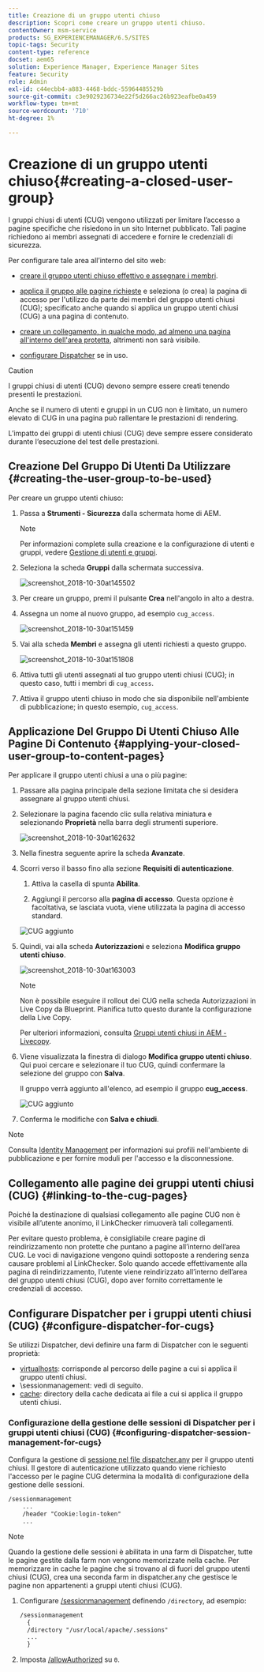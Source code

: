 ```yaml
---
title: Creazione di un gruppo utenti chiuso
description: Scopri come creare un gruppo utenti chiuso.
contentOwner: msm-service
products: SG_EXPERIENCEMANAGER/6.5/SITES
topic-tags: Security
content-type: reference
docset: aem65
solution: Experience Manager, Experience Manager Sites
feature: Security
role: Admin
exl-id: c44ecbb4-a883-4468-bddc-55964485529b
source-git-commit: c3e9029236734e22f5d266ac26b923eafbe0a459
workflow-type: tm+mt
source-wordcount: '710'
ht-degree: 1%

---
```


# Creazione di un gruppo utenti chiuso{#creating-a-closed-user-group}

I gruppi chiusi di utenti (CUG) vengono utilizzati per limitare l’accesso a pagine specifiche che risiedono in un sito Internet pubblicato. Tali pagine richiedono ai membri assegnati di accedere e fornire le credenziali di sicurezza.

Per configurare tale area all’interno del sito web:

* [creare il gruppo utenti chiuso effettivo e assegnare i membri](#creating-the-user-group-to-be-used).

* [applica il gruppo alle pagine richieste](#applying-your-closed-user-group-to-content-pages) e seleziona (o crea) la pagina di accesso per l&#39;utilizzo da parte dei membri del gruppo utenti chiusi (CUG); specificato anche quando si applica un gruppo utenti chiusi (CUG) a una pagina di contenuto.

* [creare un collegamento, in qualche modo, ad almeno una pagina all&#39;interno dell&#39;area protetta](#linking-to-the-cug-pages), altrimenti non sarà visibile.

* [configurare Dispatcher](#configure-dispatcher-for-cugs) se in uso.

>[!CAUTION]
>
>I gruppi chiusi di utenti (CUG) devono sempre essere creati tenendo presenti le prestazioni.
>
>Anche se il numero di utenti e gruppi in un CUG non è limitato, un numero elevato di CUG in una pagina può rallentare le prestazioni di rendering.
>
>L’impatto dei gruppi di utenti chiusi (CUG) deve sempre essere considerato durante l’esecuzione del test delle prestazioni.

## Creazione Del Gruppo Di Utenti Da Utilizzare {#creating-the-user-group-to-be-used}

Per creare un gruppo utenti chiuso:

1. Passa a **Strumenti - Sicurezza** dalla schermata home di AEM.

   >[!NOTE]
   >
   >Per informazioni complete sulla creazione e la configurazione di utenti e gruppi, vedere [Gestione di utenti e gruppi](/help/sites-administering/security.md#managing-users-and-groups).

1. Seleziona la scheda **Gruppi** dalla schermata successiva.

   ![screenshot_2018-10-30at145502](assets/screenshot_2018-10-30at145502.png)

1. Per creare un gruppo, premi il pulsante **Crea** nell&#39;angolo in alto a destra.
1. Assegna un nome al nuovo gruppo, ad esempio `cug_access`.

   ![screenshot_2018-10-30at151459](assets/screenshot_2018-10-30at151459.png)

1. Vai alla scheda **Membri** e assegna gli utenti richiesti a questo gruppo.

   ![screenshot_2018-10-30at151808](assets/screenshot_2018-10-30at151808.png)

1. Attiva tutti gli utenti assegnati al tuo gruppo utenti chiusi (CUG); in questo caso, tutti i membri di `cug_access`.
1. Attiva il gruppo utenti chiuso in modo che sia disponibile nell&#39;ambiente di pubblicazione; in questo esempio, `cug_access`.

## Applicazione Del Gruppo Di Utenti Chiuso Alle Pagine Di Contenuto {#applying-your-closed-user-group-to-content-pages}

Per applicare il gruppo utenti chiusi a una o più pagine:

1. Passare alla pagina principale della sezione limitata che si desidera assegnare al gruppo utenti chiusi.
1. Selezionare la pagina facendo clic sulla relativa miniatura e selezionando **Proprietà** nella barra degli strumenti superiore.

   ![screenshot_2018-10-30at162632](assets/screenshot_2018-10-30at162632.png)

1. Nella finestra seguente aprire la scheda **Avanzate**.

1. Scorri verso il basso fino alla sezione **Requisiti di autenticazione**.

   1. Attiva la casella di spunta **Abilita**.

   1. Aggiungi il percorso alla **pagina di accesso**.
Questa opzione è facoltativa, se lasciata vuota, viene utilizzata la pagina di accesso standard.

   ![CUG aggiunto](assets/cug-authentication-requirement.png)

1. Quindi, vai alla scheda **Autorizzazioni** e seleziona **Modifica gruppo utenti chiuso**.

   ![screenshot_2018-10-30at163003](assets/screenshot_2018-10-30at163003.png)

   >[!NOTE]
   >
   >Non è possibile eseguire il rollout dei CUG nella scheda Autorizzazioni in Live Copy da Blueprint. Pianifica tutto questo durante la configurazione della Live Copy.
   >
   >Per ulteriori informazioni, consulta [Gruppi utenti chiusi in AEM - Livecopy](closed-user-groups.md#aem-livecopy).

1. Viene visualizzata la finestra di dialogo **Modifica gruppo utenti chiuso**. Qui puoi cercare e selezionare il tuo CUG, quindi confermare la selezione del gruppo con **Salva**.

   Il gruppo verrà aggiunto all&#39;elenco, ad esempio il gruppo **cug_access**.

   ![CUG aggiunto](assets/cug-added.png)

1. Conferma le modifiche con **Salva e chiudi**.

>[!NOTE]
>
>Consulta [Identity Management](/help/sites-administering/identity-management.md) per informazioni sui profili nell&#39;ambiente di pubblicazione e per fornire moduli per l&#39;accesso e la disconnessione.

## Collegamento alle pagine dei gruppi utenti chiusi (CUG) {#linking-to-the-cug-pages}

Poiché la destinazione di qualsiasi collegamento alle pagine CUG non è visibile all’utente anonimo, il LinkChecker rimuoverà tali collegamenti.

Per evitare questo problema, è consigliabile creare pagine di reindirizzamento non protette che puntano a pagine all’interno dell’area CUG. Le voci di navigazione vengono quindi sottoposte a rendering senza causare problemi al LinkChecker. Solo quando accede effettivamente alla pagina di reindirizzamento, l’utente viene reindirizzato all’interno dell’area del gruppo utenti chiusi (CUG), dopo aver fornito correttamente le credenziali di accesso.

## Configurare Dispatcher per i gruppi utenti chiusi (CUG) {#configure-dispatcher-for-cugs}

Se utilizzi Dispatcher, devi definire una farm di Dispatcher con le seguenti proprietà:

* [virtualhosts](https://experienceleague.adobe.com/docs/experience-manager-dispatcher/using/configuring/dispatcher-configuration.html#identifying-virtual-hosts-virtualhosts): corrisponde al percorso delle pagine a cui si applica il gruppo utenti chiusi.
* \sessionmanagement: vedi di seguito.
* [cache](https://experienceleague.adobe.com/docs/experience-manager-dispatcher/using/configuring/dispatcher-configuration.html#configuring-the-dispatcher-cache-cache): directory della cache dedicata ai file a cui si applica il gruppo utenti chiusi.

### Configurazione della gestione delle sessioni di Dispatcher per i gruppi utenti chiusi (CUG) {#configuring-dispatcher-session-management-for-cugs}

Configura la gestione di [sessione nel file dispatcher.any](https://experienceleague.adobe.com/docs/experience-manager-dispatcher/using/configuring/dispatcher-configuration.html#enabling-secure-sessions-sessionmanagement) per il gruppo utenti chiusi. Il gestore di autenticazione utilizzato quando viene richiesto l&#39;accesso per le pagine CUG determina la modalità di configurazione della gestione delle sessioni.

```xml
/sessionmanagement
    ...
    /header "Cookie:login-token"
    ...
```

>[!NOTE]
>
>Quando la gestione delle sessioni è abilitata in una farm di Dispatcher, tutte le pagine gestite dalla farm non vengono memorizzate nella cache. Per memorizzare in cache le pagine che si trovano al di fuori del gruppo utenti chiusi (CUG), crea una seconda farm in dispatcher.any
>che gestisce le pagine non appartenenti a gruppi utenti chiusi (CUG).

1. Configurare [/sessionmanagement](https://experienceleague.adobe.com/docs/experience-manager-dispatcher/using/configuring/dispatcher-configuration.html#enabling-secure-sessions-sessionmanagement) definendo `/directory`, ad esempio:

   ```xml
   /sessionmanagement
     {
     /directory "/usr/local/apache/.sessions"
     ...
     }
   ```

1. Imposta [/allowAuthorized](https://experienceleague.adobe.com/docs/experience-manager-dispatcher/using/configuring/dispatcher-configuration.html#caching-when-authentication-is-used) su `0`.
